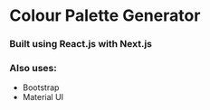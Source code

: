 # Colour Palette Generator
### Built using React.js with Next.js

### Also uses:
- Bootstrap
- Material UI